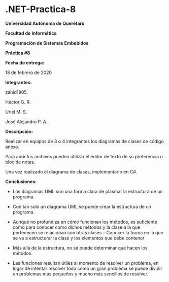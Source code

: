 # .NET-Practica-8

**Universidad Autónoma de Querétaro**

**Facultad de Informática**

**Programación de Sistemas Embebidos**

**Práctica #8**

**Fecha de entrega:**

18 de febrero de 2020

**Integrantes:**

zahid1905.

Héctor G. R.

Uriel M. S.

José Alejandro P. A.

**Descripción:**

Realizar en equipos de 3 o 4 integrantes los diagramas de clases de código anexo.

Para abrir los archivos pueden utilizar el editor de texto de su preferencia o bloc de notas.

Una vez realizado el diagrama de clases, implementarlo en C#.

**Conclusiones:**

- Los diagramas UML son una forma clara de plasmar la estructura de un programa.

- Con tan solo un diagrama UML se puede crear la estructura de un programa.

- Aunque no profundiza en cómo funcionan los métodos, es suficiente como para conocer como dichos métodos y la clase a la que pertenecen se relacionan con otras clases – Conocer la forma en la que se va a estructurar la clase y los elementos que debe contener

- Más allá de la estructura, no se puede determinar que hacen los métodos.

- Las funciones resultan útiles al momento de resolver un problema, en lugar de intentar resolver todo como un gran problema se puede dividir en problemas más pequeños y mucho más sencillos de resolver.
